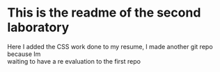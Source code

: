 <h1> This is the readme of the second laboratory</h1>
<p> Here I added the CSS work done to my resume, I made another git repo because Im <br>
waiting to have a re evaluation to the first repo </p>
